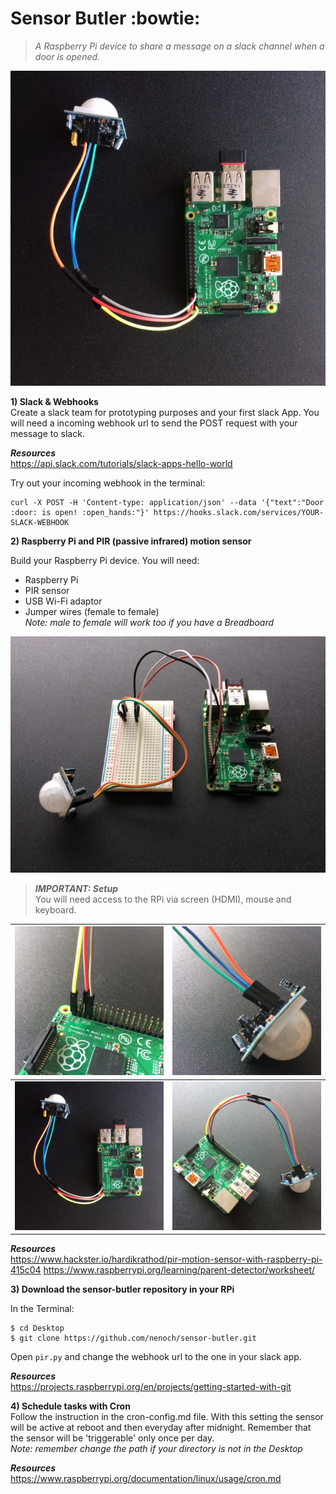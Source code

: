# Sensor Butler :bowtie:

> _A Raspberry Pi device to share a message on a slack channel when a door is opened._

![Raspberry Pi & PIR sensor](./imgs/IMG_6418.JPG)  

**1) Slack & Webhooks**    
Create a slack team for prototyping purposes and your first slack App. You will need a incoming webhook url to send the POST request with your message to slack.

**_Resources_**    
https://api.slack.com/tutorials/slack-apps-hello-world  

Try out your incoming webhook in the terminal:
```
curl -X POST -H 'Content-type: application/json' --data '{"text":"Door :door: is open! :open_hands:"}' https://hooks.slack.com/services/YOUR-SLACK-WEBHOOK
```
**2) Raspberry Pi and PIR (passive infrared) motion sensor**  

Build your Raspberry Pi device. You will need:
* Raspberry Pi
* PIR sensor  
* USB Wi-Fi adaptor
* Jumper wires (female to female)   
_Note: male to female will work too if you have a Breadboard_

![Raspberry Pi & PIR sensor](./imgs/IMG_6392.JPG)

> **_IMPORTANT: Setup_**   
You will need access to the RPi via screen (HDMI), mouse and keyboard.

![wiring detail 1](./imgs/IMG_6419.JPG) | ![wiring detail 2](./imgs/IMG_6420.JPG)
------------ | -------------
![wiring detail 3](./imgs/IMG_6418.JPG) | ![wiring detail 4](./imgs/IMG_6421.JPG)

**_Resources_**    
https://www.hackster.io/hardikrathod/pir-motion-sensor-with-raspberry-pi-415c04
https://www.raspberrypi.org/learning/parent-detector/worksheet/

**3) Download the sensor-butler repository in your RPi**  

In the Terminal:
```
$ cd Desktop
$ git clone https://github.com/nenoch/sensor-butler.git
```
Open ```pir.py``` and change the webhook url to the one in your slack app.

**_Resources_**    
https://projects.raspberrypi.org/en/projects/getting-started-with-git

**4) Schedule tasks with Cron**  
Follow the instruction in the cron-config.md file.
With this setting the sensor will be active at reboot and then everyday after midnight. Remember that the sensor will be 'triggerable' only once per day.   
_Note: remember change the path if your directory is not in the Desktop_

**_Resources_**    
https://www.raspberrypi.org/documentation/linux/usage/cron.md
